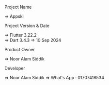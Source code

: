 Project Name

=> Appski

Project Version & Date

=> Flutter 3.22.2  
=> Dart 3.4.3
=> 10 Sep 2024

Product Owner

=> Noor Alam Siddik

Developer

=> Noor Alam Siddik
=> What's App : 01707418534


